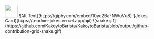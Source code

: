 <img src="[https://media.giphy.com/media/vFKqnCdLPNOKc/giphy.gif](https://giphy.com/embed/10yc2BaFNWuVu8)" width="40" height="40" />
![Alt Text](https://giphy.com/embed/10yc2BaFNWuVu8)
![Jokes Card](https://readme-jokes.vercel.app/api)
![snake gif](https://github.com/KakoytoBarista/KakoytoBarista/blob/output/github-contribution-grid-snake.gif)
